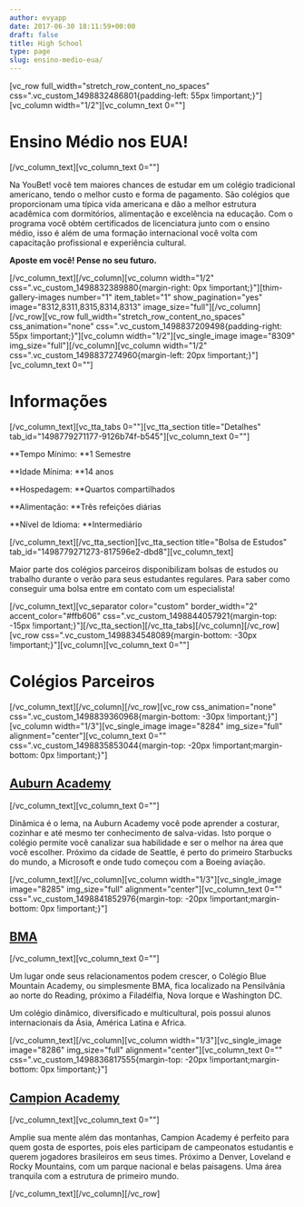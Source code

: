 ```yaml
---
author: evyapp
date: 2017-06-30 18:11:59+00:00
draft: false
title: High School
type: page
slug: ensino-medio-eua/
---
```


[vc_row full_width="stretch_row_content_no_spaces" css=".vc_custom_1498832486801{padding-left: 55px !important;}"][vc_column width="1/2"][vc_column_text 0=""]




# Ensino Médio nos EUA!




[/vc_column_text][vc_column_text 0=""]





































Na YouBet! você tem maiores chances de estudar em um colégio tradicional americano, tendo o melhor custo e forma de pagamento. São colégios que proporcionam uma típica vida americana e dão a melhor estrutura acadêmica com dormitórios, alimentação e excelência na educação. Com o programa você obtém certificados de licenciatura junto com o ensino médio, isso é além de uma formação internacional você volta com capacitação profissional e experiência cultural.

**Aposte em você! Pense no seu futuro.**





































[/vc_column_text][/vc_column][vc_column width="1/2" css=".vc_custom_1498832389880{margin-right: 0px !important;}"][thim-gallery-images number="1" item_tablet="1" show_pagination="yes" image="8312,8311,8315,8314,8313" image_size="full"][/vc_column][/vc_row][vc_row full_width="stretch_row_content_no_spaces" css_animation="none" css=".vc_custom_1498837209498{padding-right: 55px !important;}"][vc_column width="1/2"][vc_single_image image="8309" img_size="full"][/vc_column][vc_column width="1/2" css=".vc_custom_1498837274960{margin-left: 20px !important;}"][vc_column_text 0=""]




# Informações




[/vc_column_text][vc_tta_tabs 0=""][vc_tta_section title="Detalhes" tab_id="1498779271177-9126b74f-b545"][vc_column_text 0=""]













**Tempo Mínimo: **1 Semestre







**Idade Mínima: **14 anos




**Hospedagem: **Quartos compartilhados




**Alimentação: **Três refeições diárias




**Nível de Idioma: **Intermediário










[/vc_column_text][/vc_tta_section][vc_tta_section title="Bolsa de Estudos" tab_id="1498779271273-817596e2-dbd8"][vc_column_text]




Maior parte dos colégios parceiros disponibilizam bolsas de estudos ou trabalho durante o verão para seus estudantes regulares. Para saber como conseguir uma bolsa entre em contato com um especialista!




[/vc_column_text][vc_separator color="custom" border_width="2" accent_color="#ffb606" css=".vc_custom_1498844057921{margin-top: -15px !important;}"][/vc_tta_section][/vc_tta_tabs][/vc_column][/vc_row][vc_row css=".vc_custom_1498834548089{margin-bottom: -30px !important;}"][vc_column][vc_column_text 0=""]




# Colégios Parceiros




[/vc_column_text][/vc_column][/vc_row][vc_row css_animation="none" css=".vc_custom_1498839360968{margin-bottom: -30px !important;}"][vc_column width="1/3"][vc_single_image image="8284" img_size="full" alignment="center"][vc_column_text 0="" css=".vc_custom_1498835853044{margin-top: -20px !important;margin-bottom: 0px !important;}"]




## [Auburn Academy](http://www.auburnacademy.org)




[/vc_column_text][vc_column_text 0=""]



















Dinâmica é o lema, na Auburn Academy você pode aprender a costurar, cozinhar e até mesmo ter conhecimento de salva-vidas. Isto porque o colégio permite você canalizar sua habilidade e ser o melhor na área que você escolher. Próximo da cidade de Seattle, é perto do primeiro Starbucks do mundo, a Microsoft e onde tudo começou com a Boeing aviação.



















[/vc_column_text][/vc_column][vc_column width="1/3"][vc_single_image image="8285" img_size="full" alignment="center"][vc_column_text 0="" css=".vc_custom_1498841852976{margin-top: -20px !important;margin-bottom: 0px !important;}"]




## [BMA](http://bma.us)




[/vc_column_text][vc_column_text 0=""]










Um lugar onde seus relacionamentos podem crescer, o Colégio Blue Mountain Academy, ou simplesmente BMA, fica localizado na Pensilvânia ao norte do Reading, próximo a Filadélfia, Nova Iorque e Washington DC.

Um colégio dinâmico, diversificado e multicultural, pois possui alunos internacionais da Ásia, América Latina e Africa.










[/vc_column_text][/vc_column][vc_column width="1/3"][vc_single_image image="8286" img_size="full" alignment="center"][vc_column_text 0="" css=".vc_custom_1498836817555{margin-top: -20px !important;margin-bottom: 0px !important;}"]




## [Campion Academy](http://www.campion.net)




[/vc_column_text][vc_column_text 0=""]



















Amplie sua mente além das montanhas, Campion Academy é perfeito para quem gosta de esportes, pois eles participam de campeonatos estudantis e querem jogadores brasileiros em seus times. Próximo a Denver, Loveland e Rocky Mountains, com um parque nacional e belas paisagens. Uma área tranquila com a estrutura de primeiro mundo.



















[/vc_column_text][/vc_column][/vc_row]



